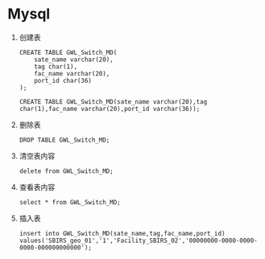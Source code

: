 # Mysql

1. 创建表

   ```mysql
   CREATE TABLE GWL_Switch_MD(
       sate_name varchar(20),
       tag char(1),
       fac_name varchar(20),
       port_id char(36)
   );
   ```

   ```mysql
   CREATE TABLE GWL_Switch_MD(sate_name varchar(20),tag char(1),fac_name varchar(20),port_id varchar(36));
   ```

2. 删除表

   ```mysql
   DROP TABLE GWL_Switch_MD;
   ```

3. 清空表内容

   ```mysql
   delete from GWL_Switch_MD;
   ```

4. 查看表内容

   ```mysql
   select * from GWL_Switch_MD;
   ```

5. 插入表

   ```mysql
   insert into GWL_Switch_MD(sate_name,tag,fac_name,port_id) values('SBIRS_geo_01','1','Facility_SBIRS_02','00000000-0000-0000-0000-000000000000');
   ```

   

